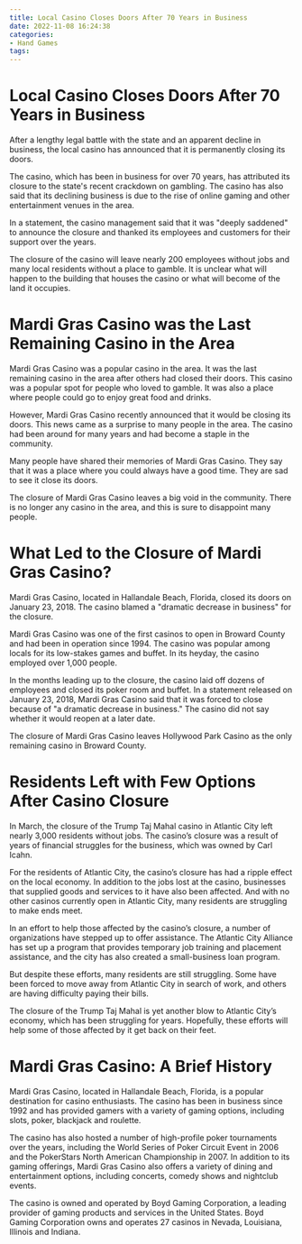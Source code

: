 ```yaml
---
title: Local Casino Closes Doors After 70 Years in Business
date: 2022-11-08 16:24:38
categories:
- Hand Games
tags:
---
```



#  Local Casino Closes Doors After 70 Years in Business

After a lengthy legal battle with the state and an apparent decline in business, the local casino has announced that it is permanently closing its doors.

The casino, which has been in business for over 70 years, has attributed its closure to the state's recent crackdown on gambling. The casino has also said that its declining business is due to the rise of online gaming and other entertainment venues in the area.

In a statement, the casino management said that it was "deeply saddened" to announce the closure and thanked its employees and customers for their support over the years.

The closure of the casino will leave nearly 200 employees without jobs and many local residents without a place to gamble. It is unclear what will happen to the building that houses the casino or what will become of the land it occupies.

#  Mardi Gras Casino was the Last Remaining Casino in the Area 

Mardi Gras Casino was a popular casino in the area. It was the last remaining casino in the area after others had closed their doors. This casino was a popular spot for people who loved to gamble. It was also a place where people could go to enjoy great food and drinks.

However, Mardi Gras Casino recently announced that it would be closing its doors. This news came as a surprise to many people in the area. The casino had been around for many years and had become a staple in the community.

Many people have shared their memories of Mardi Gras Casino. They say that it was a place where you could always have a good time. They are sad to see it close its doors.

The closure of Mardi Gras Casino leaves a big void in the community. There is no longer any casino in the area, and this is sure to disappoint many people.

#  What Led to the Closure of Mardi Gras Casino? 

Mardi Gras Casino, located in Hallandale Beach, Florida, closed its doors on January 23, 2018. The casino blamed a "dramatic decrease in business" for the closure. 

Mardi Gras Casino was one of the first casinos to open in Broward County and had been in operation since 1994. The casino was popular among locals for its low-stakes games and buffet. In its heyday, the casino employed over 1,000 people. 

In the months leading up to the closure, the casino laid off dozens of employees and closed its poker room and buffet. In a statement released on January 23, 2018, Mardi Gras Casino said that it was forced to close because of "a dramatic decrease in business." The casino did not say whether it would reopen at a later date. 

The closure of Mardi Gras Casino leaves Hollywood Park Casino as the only remaining casino in Broward County.

#  Residents Left with Few Options After Casino Closure 

In March, the closure of the Trump Taj Mahal casino in Atlantic City left nearly 3,000 residents without jobs. The casino’s closure was a result of years of financial struggles for the business, which was owned by Carl Icahn.

For the residents of Atlantic City, the casino’s closure has had a ripple effect on the local economy. In addition to the jobs lost at the casino, businesses that supplied goods and services to it have also been affected. And with no other casinos currently open in Atlantic City, many residents are struggling to make ends meet.

In an effort to help those affected by the casino’s closure, a number of organizations have stepped up to offer assistance. The Atlantic City Alliance has set up a program that provides temporary job training and placement assistance, and the city has also created a small-business loan program.

But despite these efforts, many residents are still struggling. Some have been forced to move away from Atlantic City in search of work, and others are having difficulty paying their bills.

The closure of the Trump Taj Mahal is yet another blow to Atlantic City’s economy, which has been struggling for years. Hopefully, these efforts will help some of those affected by it get back on their feet.

#  Mardi Gras Casino: A Brief History

Mardi Gras Casino, located in Hallandale Beach, Florida, is a popular destination for casino enthusiasts. The casino has been in business since 1992 and has provided gamers with a variety of gaming options, including slots, poker, blackjack and roulette.

The casino has also hosted a number of high-profile poker tournaments over the years, including the World Series of Poker Circuit Event in 2006 and the PokerStars North American Championship in 2007. In addition to its gaming offerings, Mardi Gras Casino also offers a variety of dining and entertainment options, including concerts, comedy shows and nightclub events.

The casino is owned and operated by Boyd Gaming Corporation, a leading provider of gaming products and services in the United States. Boyd Gaming Corporation owns and operates 27 casinos in Nevada, Louisiana, Illinois and Indiana.